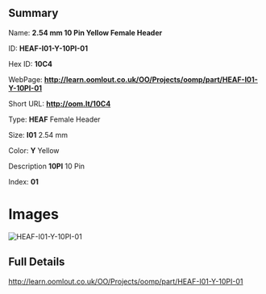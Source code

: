 

## Summary
 
Name: __2.54 mm 10 Pin Yellow Female Header__

ID: __HEAF-I01-Y-10PI-01__

Hex ID: __10C4__

WebPage: __http://learn.oomlout.co.uk/OO/Projects/oomp/part/HEAF-I01-Y-10PI-01__

Short URL: __http://oom.lt/10C4__


Type: __HEAF__ Female Header 

Size: __I01__ 2.54 mm 

Color: __Y__ Yellow 

Description __10PI__ 10 Pin 

Index: __01__


 # Images
![HEAF-I01-Y-10PI-01](http://oomlout.com/oomp-gen/parts/HEAF-I01-Y-10PI-01/HEAF-I01-Y-10PI-01_420.jpg)



 ## Full Details

 http://learn.oomlout.co.uk/OO/Projects/oomp/part/HEAF-I01-Y-10PI-01














